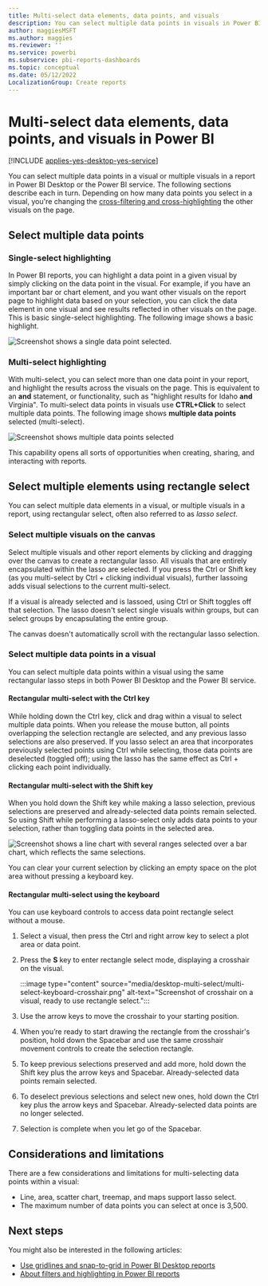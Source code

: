 ```yaml
---
title: Multi-select data elements, data points, and visuals
description: You can select multiple data points in visuals in Power BI Desktop and the Power BI service with a simple Ctrl + click.
author: maggiesMSFT
ms.author: maggies
ms.reviewer: ''
ms.service: powerbi
ms.subservice: pbi-reports-dashboards
ms.topic: conceptual
ms.date: 05/12/2022
LocalizationGroup: Create reports
---
```

# Multi-select data elements, data points, and visuals in Power BI

[!INCLUDE [applies-yes-desktop-yes-service](../includes/applies-yes-desktop-yes-service.md)]

You can select multiple data points in a visual or multiple visuals in a report in Power BI Desktop or the Power BI service. The following sections describe each in turn. Depending on how many data points you select in a visual, you're changing the [cross-filtering and cross-highlighting](power-bi-reports-filters-and-highlighting.md#cross-filter-and-cross-highlight-visuals) the other visuals on the page.

## Select multiple data points

### Single-select highlighting

In Power BI reports, you can highlight a data point in a given visual by simply clicking on the data point in the visual. For example, if you have an important bar or chart element, and you want other visuals on the report page to highlight data based on your selection, you can click the data element in one visual and see results reflected in other visuals on the page. This is basic single-select highlighting. The following image shows a basic highlight.

![Screenshot shows a single data point selected.](media/desktop-multi-select/multi-select_01.png)

### Multi-select highlighting

With multi-select, you can select more than one data point in your report, and highlight the results across the visuals on the page. This is equivalent to an **and** statement, or functionality, such as "highlight results for Idaho **and** Virginia". To multi-select data points in visuals use **CTRL+Click** to select multiple data points. The following image shows **multiple data points** selected (multi-select).

![Screenshot shows multiple data points selected](media/desktop-multi-select/multi-select_02.png)

This capability opens all sorts of opportunities when creating, sharing, and interacting with reports. 

## <a name="select-multiple-elements-using-rectangle-select-preview"></a>Select multiple elements using rectangle select

You can select multiple data elements in a visual, or multiple visuals in a report, using rectangular select, often also referred to as *lasso select*. 

### Select multiple visuals on the canvas

Select multiple visuals and other report elements by clicking and dragging over the canvas to create a rectangular lasso. All visuals that are entirely encapsulated within the lasso are  selected. If you press the Ctrl or Shift key (as you multi-select by Ctrl + clicking individual visuals), further lassoing adds visual selections to the current multi-select. 

If a visual is already selected and is lassoed, using Ctrl or Shift toggles off that selection. The lasso doesn't select single visuals within groups, but can select groups by encapsulating the entire group.

The canvas doesn't automatically scroll with the rectangular lasso selection.

### Select multiple data points in a visual

You can select multiple data points within a visual using the same rectangular lasso steps in both Power BI Desktop and the Power BI service.

#### Rectangular multi-select with the Ctrl key

While holding down the Ctrl key, click and drag within a visual to select multiple data points. When you release the mouse button, all points overlapping the selection rectangle are selected, and any previous lasso selections are also preserved. If you lasso select an area that incorporates previously selected points using Ctrl while selecting, those data points are deselected (toggled off); using the lasso has the same effect as Ctrl + clicking each point individually.

#### Rectangular multi-select with the Shift key

When you hold down the Shift key while making a lasso selection, previous selections are preserved and already-selected data points remain selected. So using Shift while performing a lasso-select only adds data points to your selection, rather than toggling data points in the selected area.

![Screenshot shows a line chart with several ranges selected over a bar chart, which reflects the same selections.](media/desktop-multi-select/power-bi-rectangle-select.png)

You can clear your current selection by clicking an empty space on the plot area without pressing a keyboard key.

#### Rectangular multi-select using the keyboard

You can use keyboard controls to access data point rectangle select without a mouse.

1. Select a visual, then press the Ctrl and right arrow key to select a plot area or data point.  
1. Press the **S** key to enter rectangle select mode, displaying a crosshair on the visual.

    :::image type="content" source="media/desktop-multi-select/multi-select-keyboard-crosshair.png" alt-text="Screenshot of crosshair on a visual, ready to use rectangle select.":::

1. Use the arrow keys to move the crosshair to your starting position.
1. When you’re ready to start drawing the rectangle from the crosshair's position, hold down the Spacebar and use the same crosshair movement controls to create the selection rectangle.
1. To keep previous selections preserved and add more, hold down the Shift key plus the arrow keys and Spacebar. Already-selected data points remain selected. 
1. To deselect previous selections and select new ones, hold down the Ctrl key plus the arrow keys and Spacebar. Already-selected data points are no longer selected. 
1. Selection is complete when you let go of the Spacebar.

## Considerations and limitations

There are a few considerations and limitations for multi-selecting data points within a visual:

* Line, area, scatter chart, treemap, and maps support lasso select.
* The maximum number of data points you can select at once is 3,500.

## Next steps

You might also be interested in the following articles:

* [Use gridlines and snap-to-grid in Power BI Desktop reports](desktop-gridlines-snap-to-grid.md)
* [About filters and highlighting in Power BI reports](power-bi-reports-filters-and-highlighting.md)
